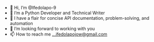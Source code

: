 - 👋 Hi, I’m @Ifedolapo-9
- 👀 I’m a Python Developer and Technical Writer
- 🌱 I have a flair for concise API documentation, problem-solving, and automation
- 💞️ I’m looking forward to working with you
- 📫 How to reach me ...ifedolapojow@gmail.com

<!---
Ifedolapo-9/Ifedolapo-9 is a ✨ special ✨ repository because its `README.md` (this file) appears on your GitHub profile.
You can click the Preview link to take a look at your changes.
--->
